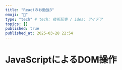 ```yaml
---
title: "Reactのお勉強3"
emoji: "👏"
type: "tech" # tech: 技術記事 / idea: アイデア
topics: []
published: true
published_at: 2025-03-28 22:54
---
```


# JavaScriptによるDOM操作
